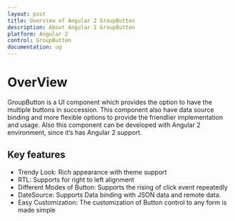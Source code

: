 ```yaml
---
layout: post
title: Overview of Angular 2 GroupButton
description: About Angular 2 GroupButton
platform: Angular 2
control: GroupButton
documentation: ug
---
```

# OverView

GroupButton is a UI component which provides the option to have the multiple buttons in succession. This component also have data source binding and more flexible options to provide the friendlier implementation and usage. Also this component can be developed with Angular 2 environment, since it’s has Angular 2 support.

## Key features

* Trendy Look: Rich appearance with theme support
* RTL: Supports for right to left alignment
* Different Modes of Button: Supports the rising of click event repeatedly
* DateSource: Supports Data binding with JSON data and remote data.
* Easy Customization: The customization of Button control to any form is made simple

